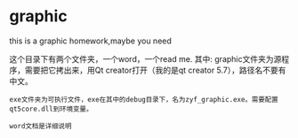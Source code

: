 # graphic
this is a graphic homework,maybe you need


这个目录下有两个文件夹，一个word，一个read me.
其中:
    graphic文件夹为源程序，需要把它拷出来，用Qt creator打开（我的是qt creator 5.7），路径名不要有中文。

    exe文件夹为可执行文件，exe在其中的debug目录下，名为zyf_graphic.exe。需要配置qt5core.dll到环境变量。

    word文档是详细说明


